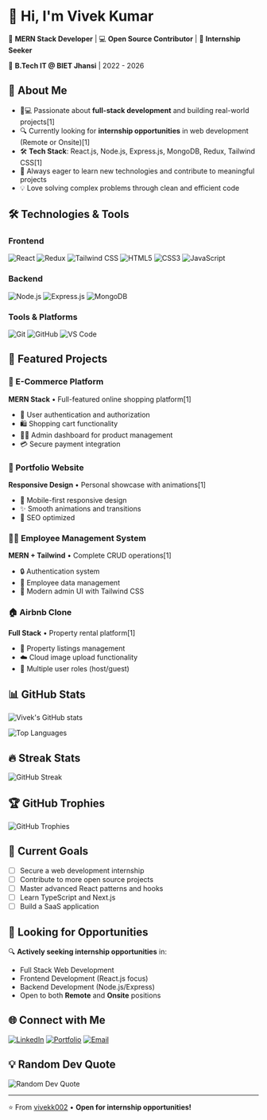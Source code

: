 # 👋 Hi, I'm Vivek Kumar

🚀 **MERN Stack Developer** | 💻 **Open Source Contributor** | 🎯 **Internship Seeker**

📍 **B.Tech IT @ BIET Jhansi** | 2022 - 2026

## 🧠 About Me

- 👨💻 Passionate about **full-stack development** and building real-world projects[1]
- 🔍 Currently looking for **internship opportunities** in web development (Remote or Onsite)[1]
- 🛠 **Tech Stack**: React.js, Node.js, Express.js, MongoDB, Redux, Tailwind CSS[1]
- 🌱 Always eager to learn new technologies and contribute to meaningful projects
- 💡 Love solving complex problems through clean and efficient code

## 🛠️ Technologies & Tools

### Frontend
![React](https://img.shields.io/badge/-React-61DAFB?style=flat-square&logo=react&logoColor=black)
![Redux](https://img.shields.io/badge/-Redux-764ABC?style=flat-square&logo=redux&logoColor=white)
![Tailwind CSS](https://img.shields.io/badge/-Tailwind%20CSS-38B2AC?style=flat-square&logo=tailwind-css&logoColor=white)
![HTML5](https://img.shields.io/badge/-HTML5-E34F26?style=flat-square&logo=html5&logoColor=white)
![CSS3](https://img.shields.io/badge/-CSS3-1572B6?style=flat-square&logo=css3&logoColor=white)
![JavaScript](https://img.shields.io/badge/-JavaScript-F7DF1E?style=flat-square&logo=javascript&logoColor=black)

### Backend
![Node.js](https://img.shields.io/badge/-Node.js-339933?style=flat-square&logo=node.js&logoColor=white)
![Express.js](https://img.shields.io/badge/-Express.js-000000?style=flat-square&logo=express&logoColor=white)
![MongoDB](https://img.shields.io/badge/-MongoDB-47A248?style=flat-square&logo=mongodb&logoColor=white)

### Tools & Platforms
![Git](https://img.shields.io/badge/-Git-F05032?style=flat-square&logo=git&logoColor=white)
![GitHub](https://img.shields.io/badge/-GitHub-181717?style=flat-square&logo=github&logoColor=white)
![VS Code](https://img.shields.io/badge/-VS%20Code-007ACC?style=flat-square&logo=visual-studio-code&logoColor=white)

## 🚀 Featured Projects

### 🛒 E-Commerce Platform
**MERN Stack** • Full-featured online shopping platform[1]
- 🔐 User authentication and authorization
- 🛍️ Shopping cart functionality
- 👨‍💼 Admin dashboard for product management
- 💳 Secure payment integration

### 🎨 Portfolio Website  
**Responsive Design** • Personal showcase with animations[1]
- 📱 Mobile-first responsive design
- ✨ Smooth animations and transitions
- 🎯 SEO optimized

### 🧑💼 Employee Management System
**MERN + Tailwind** • Complete CRUD operations[1]
- 🔒 Authentication system
- 👥 Employee data management
- 🎨 Modern admin UI with Tailwind CSS

### 🏠 Airbnb Clone
**Full Stack** • Property rental platform[1]
- 🏡 Property listings management
- ☁️ Cloud image upload functionality
- 👤 Multiple user roles (host/guest)

## 📊 GitHub Stats

![Vivek's GitHub stats](https://github-readme-stats.vercel.app/api?username=vivekk002&show_icons=true&theme=tokyonight)

![Top Languages](https://github-readme-stats.vercel.app/api/top-langs/?username=vivekk002&layout=compact&theme=tokyonight)

## 🔥 Streak Stats
![GitHub Streak](https://github-readme-streak-stats.herokuapp.com/?user=vivekk002&theme=tokyonight)

## 🏆 GitHub Trophies
![GitHub Trophies](https://github-profile-trophy.vercel.app/?username=vivekk002&theme=tokyonight&no-frame=false&no-bg=true&margin-w=4)

## 🎯 Current Goals

- [ ] Secure a web development internship
- [ ] Contribute to more open source projects
- [ ] Master advanced React patterns and hooks
- [ ] Learn TypeScript and Next.js
- [ ] Build a SaaS application

## 💼 Looking for Opportunities

🔍 **Actively seeking internship opportunities** in:
- Full Stack Web Development
- Frontend Development (React.js focus)
- Backend Development (Node.js/Express)
- Open to both **Remote** and **Onsite** positions

## 🌐 Connect with Me

[![LinkedIn](https://img.shields.io/badge/-LinkedIn-0077B5?style=flat-square&logo=linkedin&logoColor=white)](YOUR_LINKEDIN_URL)
[![Portfolio](https://img.shields.io/badge/-Portfolio-000000?style=flat-square&logo=vercel&logoColor=white)](YOUR_PORTFOLIO_URL)
[![Email](https://img.shields.io/badge/-Email-D14836?style=flat-square&logo=gmail&logoColor=white)](mailto:YOUR_EMAIL)

## 💡 Random Dev Quote
![Random Dev Quote](https://quotes-github-readme.vercel.app/api?type=horizontal&theme=tokyonight)

---
⭐️ From [vivekk002](https://github.com/vivekk002) • **Open for internship opportunities!**
